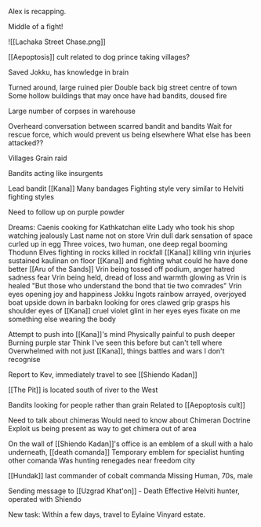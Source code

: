 Alex is recapping.

Middle of a fight!

![[Lachaka Street Chase.png]]

[[Aepoptosis]] cult related to dog prince taking villages?

Saved Jokku, has knowledge in brain

Turned around, large ruined pier
	Double back big street centre of town
	Some hollow buildings that may once have had bandits, doused fire

Large number of corpses in warehouse

Overheard conversation between scarred bandit and bandits
Wait for rescue force, which would prevent us being elsewhere
What else has been attacked??

Villages
Grain raid

Bandits acting like insurgents

Lead bandit [[Kana]]
	Many bandages
	Fighting style very similar to Helviti fighting styles


Need to follow up on purple powder

Dreams:
	Caenis
		cooking for Kathkatchan elite
		Lady who took his shop watching jealously
		Last name not on store 
	Vrin dull dark sensation of space
		curled up in egg
		Three voices, two human, one deep regal booming
	Thodunn
		Elves fighting in rocks
		killed in rockfall
		[[Kana]] killing vrin
		injuries sustained
		kaulinan on floor
		[[Kana]] and fighting what could he have done better
	[[Aru of the Sands]] 
		Vrin being tossed off podium, anger hatred sadness fear
		Vrin being held, dread of loss and warmth glowing as Vrin is healed
		"But those who understand the bond that tie two comrades"
		Vrin eyes opening joy and happiness
	Jokku
		Ingots rainbow arrayed, overjoyed
		boat upside down in barbakn
		looking for ores
		clawed grip grasps his shoulder
		eyes of [[Kana]]
		cruel violet glint in her eyes
		eyes fixate on me
		something else wearing the body 

Attempt to push into [[Kana]]'s mind
Physically painful to push deeper
Burning purple star
Think I've seen this before but can't tell where
Overwhelmed with not just [[Kana]], things battles and wars I don't recognise

Report to Kev, immediately travel to see [[Shiendo Kadan]]

[[The Pit]] is located south of river to the West

Bandits looking for people rather than grain
Related to [[Aepoptosis cult]]

Need to talk about chimeras
Would need to know about Chimeran Doctrine
Exploit us being present as way to get chimera out of area

On the wall of [[Shiendo Kadan]]'s office is an emblem of a skull with a halo underneath, [[death comanda]]
Temporary emblem for specialist hunting other comanda
Was hunting renegades near freedom city

[[Hundak]] last commander of cobalt commanda
Missing Human, 70s, male

Sending message to [[Uzgrad Khat'on]]  - Death
Effective Helviti hunter, operated with Shiendo

New task:
	Within a few days, travel to Eylaine Vinyard estate.

